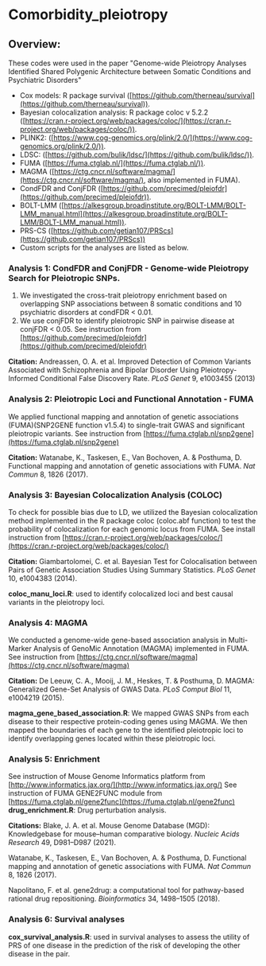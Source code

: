 # Comorbidity_pleiotropy
## **Overview:**
These codes were used in the paper "Genome-wide Pleiotropy Analyses Identified Shared Polygenic Architecture between Somatic Conditions and Psychiatric Disorders"

* Cox models: R package survival ([https://github.com/therneau/survival](https://github.com/therneau/survival)).  
* Bayesian colocalization analysis: R package coloc v 5.2.2 ([https://cran.r-project.org/web/packages/coloc/](https://cran.r-project.org/web/packages/coloc/)).
* PLINK2: ([https://www.cog-genomics.org/plink/2.0/](https://www.cog-genomics.org/plink/2.0/)).
* LDSC: ([https://github.com/bulik/ldsc/](https://github.com/bulik/ldsc/)).
* FUMA ([https://fuma.ctglab.nl/](https://fuma.ctglab.nl/)).
* MAGMA ([https://ctg.cncr.nl/software/magma/](https://ctg.cncr.nl/software/magma/), also implemented in FUMA).
* CondFDR and ConjFDR ([https://github.com/precimed/pleiofdr](https://github.com/precimed/pleiofdr)).
* BOLT-LMM ([https://alkesgroup.broadinstitute.org/BOLT-LMM/BOLT-LMM_manual.html](https://alkesgroup.broadinstitute.org/BOLT-LMM/BOLT-LMM_manual.html)).
* PRS-CS ([https://github.com/getian107/PRScs](https://github.com/getian107/PRScs))
* Custom scripts for the analyses are listed as below.

### Analysis 1: CondFDR and ConjFDR - Genome-wide Pleiotropy Search for Pleiotropic SNPs.
1. We investigated the cross-trait pleiotropy enrichment based on overlapping SNP associations between 8 somatic conditions and 10 psychiatric disorders at condFDR < 0.01. 
2. We use conjFDR to identify pleiotropic SNP in pairwise disease at conjFDR < 0.05.
See instruction from [https://github.com/precimed/pleiofdr](https://github.com/precimed/pleiofdr)

**Citation:**
Andreassen, O. A. et al. Improved Detection of Common Variants Associated with Schizophrenia and Bipolar Disorder Using Pleiotropy-Informed Conditional False Discovery Rate. _PLoS Genet_ 9, e1003455 (2013)

### Analysis 2: Pleiotropic Loci and Functional Annotation - FUMA 
We applied functional mapping and annotation of genetic associations (FUMA)(SNP2GENE function v1.5.4) to single-trait GWAS and significant pleiotropic variants.
See instruction from [https://fuma.ctglab.nl/snp2gene](https://fuma.ctglab.nl/snp2gene)

**Citation:**
Watanabe, K., Taskesen, E., Van Bochoven, A. & Posthuma, D. Functional mapping and annotation of genetic associations with FUMA. *Nat Commun* 8, 1826 (2017).

### Analysis 3: Bayesian Colocalization Analysis (COLOC)

To check for possible bias due to LD, we utilized the Bayesian colocalization method implemented in the R package coloc (coloc.abf function) to test the probability of colocalization for each genomic locus from FUMA. 
See install instruction from [https://cran.r-project.org/web/packages/coloc/](https://cran.r-project.org/web/packages/coloc/)

**Citation:**
Giambartolomei, C. et al. Bayesian Test for Colocalisation between Pairs of Genetic Association Studies Using Summary Statistics. *PLoS Genet* 10, e1004383 (2014).

**coloc_manu_loci.R**: used to identify colocalized loci and best causal variants in the pleiotropy loci. 

### Analysis 4: MAGMA
We conducted a genome-wide gene-based association analysis in Multi-Marker Analysis of GenoMic Annotation (MAGMA) implemented in FUMA.
See instruction from [https://ctg.cncr.nl/software/magma](https://ctg.cncr.nl/software/magma)

**Citation:**
De Leeuw, C. A., Mooij, J. M., Heskes, T. & Posthuma, D. MAGMA: Generalized Gene-Set Analysis of GWAS Data. *PLoS Comput Biol* 11, e1004219 (2015).

**magma_gene_based_association.R**: 
We mapped GWAS SNPs from each disease to their respective protein-coding genes using MAGMA. We then mapped the boundaries of each gene to the identified pleiotropic loci to identify overlapping genes located within these pleiotropic loci.

### Analysis 5: Enrichment
See instruction of Mouse Genome Informatics platform from [http://www.informatics.jax.org/](http://www.informatics.jax.org/)
See instruction of FUMA GENE2FUNC module from [https://fuma.ctglab.nl/gene2func](https://fuma.ctglab.nl/gene2func)
**drug_enrichment.R**: Drug perturbation analysis.

**Citations:**
Blake, J. A. et al. Mouse Genome Database (MGD): Knowledgebase for mouse–human comparative biology. *Nucleic Acids Research* 49, D981–D987 (2021).

Watanabe, K., Taskesen, E., Van Bochoven, A. & Posthuma, D. Functional mapping and annotation of genetic associations with FUMA. *Nat Commun* 8, 1826 (2017).

Napolitano, F. et al. gene2drug: a computational tool for pathway-based rational drug repositioning. *Bioinformatics* 34, 1498–1505 (2018).

### Analysis 6: Survival analyses 
**cox_survival_analysis.R**: used in survival analyses to assess the utility of PRS of one disease in the prediction of the risk of developing the other disease in the pair.
